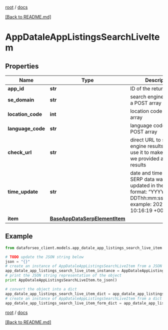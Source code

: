 [root](./../ "root") / [docs](./ "docs")

[[Back to README.md]](./../README.md "[Back to README.md]")

# AppDataleAppListingsSearchLiveItem

## Properties

Name | Type | Description | Notes
------------ | ------------- | ------------- | -------------
**app_id** | **str** | ID of the returned app | [optional]
**se_domain** | **str** | search engine domain in a POST array | [optional]
**location_code** | **int** | location code in a POST array | [optional]
**language_code** | **str** | language code in a POST array | [optional]
**check_url** | **str** | direct URL to search engine results you can use it to make sure that we provided accurate results | [optional]
**time_update** | **str** | date and time when SERP data was last updated in the ISO 8601 format: “YYYY-MM-DDThh:mm:ss.sssssssZ” example: 2023-05-23 10:16:19 +00:00 | [optional]
**item** | [**BaseAppDataSerpElementItem**](BaseAppDataSerpElementItem.md) |  | [optional]

## Example

```python
from dataforseo_client.models.app_datale_app_listings_search_live_item import AppDataleAppListingsSearchLiveItem

# TODO update the JSON string below
json = "{}"
# create an instance of AppDataleAppListingsSearchLiveItem from a JSON string
app_datale_app_listings_search_live_item_instance = AppDataleAppListingsSearchLiveItem.from_json(json)
# print the JSON string representation of the object
print AppDataleAppListingsSearchLiveItem.to_json()

# convert the object into a dict
app_datale_app_listings_search_live_item_dict = app_datale_app_listings_search_live_item_instance.to_dict()
# create an instance of AppDataleAppListingsSearchLiveItem from a dict
app_datale_app_listings_search_live_item_form_dict = app_datale_app_listings_search_live_item.from_dict(app_datale_app_listings_search_live_item_dict)
```

  

[root](./../ "root") / [docs](./ "docs")

[[Back to README.md]](./../README.md "[Back to README.md]")